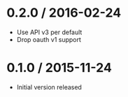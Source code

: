 
0.2.0 / 2016-02-24
==================

  * Use API v3 per default
  * Drop oauth v1 support

0.1.0 / 2015-11-24
==================

  * Initial version released
